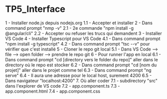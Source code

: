 # TP5_Interface

1 - Installer node.js depuis nodejs.org
	1.1 - Accepter et installer 
2 - Dans command prompt "nmp -v"
	2.1 - 2e commande "npm install -g @angular/cli"
	2.2 - Accepter ou refuser les trucs qui demandent
3 - Installer VS Code
4 - Installer Typescript pour VS Code
	4.1 - Dans command prompt "npm install -g typescript" 
	4.2 - Dans command prompt "tsc --v" pour vérifier que c'est installé
5 - Cloner le repo git local 
	5.1 - Dans VS Code --> file --> open folder --> prendre le repo git
6 - Pour runner l'app en local
	6.1 - Dans command prompt "cd [directory vers le folder du repo]" aller dans le directory où le repo est stocker
	6.2 - Dans command prompt "cd [nom du projet]" aller dans le projet comme tel
	6.3 - Dans command prompt "ng serve" 
	6.4 - Il aura une adresse pour le local host, surement 4200 
	6.5 - Dans navigateur "localhost:4200"
7. Où aller coder
	7.1 - subdirectory "src" dans l'explorer de VS code
	7.2 - app.component.ts 
	7.3 - app.component.html 
	7.4 - app.component.css